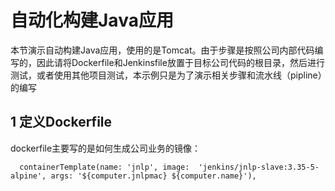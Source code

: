 # 自动化构建Java应用

本节演示自动构建Java应用，使用的是Tomcat。由于步骤是按照公司内部代码编写的，因此请将Dockerfile和Jenkinsfile放置于目标公司代码的根目录，然后进行测试，或者使用其他项目测试，本示例只是为了演示相关步骤和流水线（pipline）的编写

## 1 定义Dockerfile

dockerfile主要写的是如何生成公司业务的镜像：



```
  containerTemplate(name: 'jnlp', image:  'jenkins/jnlp-slave:3.35-5-alpine', args: '${computer.jnlpmac} ${computer.name}'),
```

